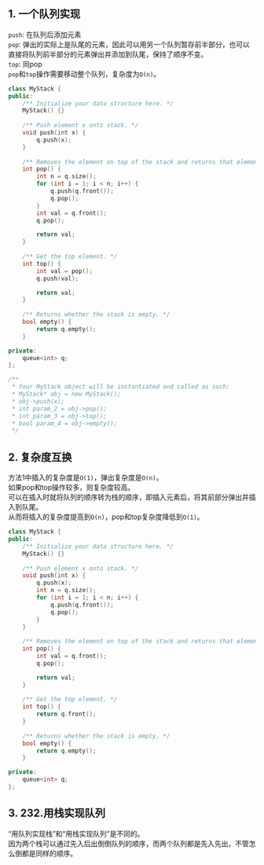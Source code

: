## 1. 一个队列实现
`push`: 在队列后添加元素  
`pop`: 弹出的实际上是队尾的元素，因此可以用另一个队列暂存前半部分，也可以直接将队列前半部分的元素弹出并添加到队尾，保持了顺序不变。  
`top`: 同pop  
`pop`和`top`操作需要移动整个队列，复杂度为`O(n)`。  
```cpp
class MyStack {
public:
    /** Initialize your data structure here. */
    MyStack() {}
    
    /** Push element x onto stack. */
    void push(int x) {
        q.push(x);
    }
    
    /** Removes the element on top of the stack and returns that element. */
    int pop() {
        int n = q.size();
        for (int i = 1; i < n; i++) {
            q.push(q.front());
            q.pop();
        }
        int val = q.front();
        q.pop();

        return val;
    }
    
    /** Get the top element. */
    int top() {
        int val = pop();
        q.push(val);

        return val;
    }
    
    /** Returns whether the stack is empty. */
    bool empty() {
        return q.empty();
    }

private:
    queue<int> q;
};

/**
 * Your MyStack object will be instantiated and called as such:
 * MyStack* obj = new MyStack();
 * obj->push(x);
 * int param_2 = obj->pop();
 * int param_3 = obj->top();
 * bool param_4 = obj->empty();
 */
```
  
## 2. 复杂度互换
方法1中插入的复杂度是`O(1)`，弹出复杂度是`O(n)`。  
如果pop和top操作较多，则复杂度较高。  
可以在插入时就将队列的顺序转为栈的顺序，即插入元素后，将其前部分弹出并插入到队尾。  
从而将插入的复杂度提高到`O(n)`，pop和top复杂度降低到`O(1)`。  
```cpp
class MyStack {
public:
    /** Initialize your data structure here. */
    MyStack() {}
    
    /** Push element x onto stack. */
    void push(int x) {
        q.push(x);
        int n = q.size();
        for (int i = 1; i < n; i++) {
            q.push(q.front());
            q.pop();
        }
    }
    
    /** Removes the element on top of the stack and returns that element. */
    int pop() {
        int val = q.front();
        q.pop();

        return val;
    }
    
    /** Get the top element. */
    int top() {
        return q.front();
    }
    
    /** Returns whether the stack is empty. */
    bool empty() {
        return q.empty();
    }

private:
    queue<int> q;
};
```
  
## 3. 232.用栈实现队列
“用队列实现栈”和“用栈实现队列”是不同的。  
因为两个栈可以通过先入后出倒倒队列的顺序，而两个队列都是先入先出，不管怎么倒都是同样的顺序。  
